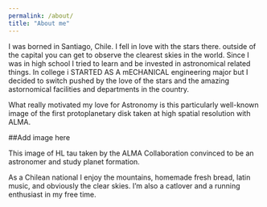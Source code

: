```yaml
---
permalink: /about/
title: "About me"
---
```



I was borned in Santiago, Chile. I fell in love with the stars there. outside of the capital you can get to observe the clearest skies in the world. Since I was in high school I tried to learn and be invested in astronomical related things. In college i STARTED AS A mECHANICAL engineering major but I decided to switch pushed by the love of the stars and the amazing astornomical facilities and departments in the country.


What really motivated my love for Astronomy is this particularly well-known image of the first protoplanetary disk taken at high spatial resolution with ALMA. 


##Add image here

This image of HL tau taken by the ALMA Collaboration convinced to be an astronomer and study planet formation.

As a Chilean national I enjoy the mountains, homemade fresh bread, latin music, and obviously the clear skies. I’m also a catlover and a running enthusiast in my free time.

